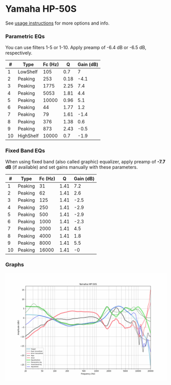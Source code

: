 # Yamaha HP-50S
See [usage instructions](https://github.com/jaakkopasanen/AutoEq#usage) for more options and info.

### Parametric EQs
You can use filters 1-5 or 1-10. Apply preamp of -6.4 dB or -6.5 dB, respectively.

|   # | Type      |   Fc (Hz) |    Q |   Gain (dB) |
|-----|-----------|-----------|------|-------------|
|   1 | LowShelf  |       105 | 0.7  |         7   |
|   2 | Peaking   |       253 | 0.18 |        -4.1 |
|   3 | Peaking   |      1775 | 2.25 |         7.4 |
|   4 | Peaking   |      5053 | 1.81 |         4.4 |
|   5 | Peaking   |     10000 | 0.96 |         5.1 |
|   6 | Peaking   |        44 | 1.77 |         1.2 |
|   7 | Peaking   |        79 | 1.61 |        -1.4 |
|   8 | Peaking   |       376 | 1.38 |         0.6 |
|   9 | Peaking   |       873 | 2.43 |        -0.5 |
|  10 | HighShelf |     10000 | 0.7  |        -1.9 |

### Fixed Band EQs
When using fixed band (also called graphic) equalizer, apply preamp of **-7.7 dB** (if available) and set gains manually with these parameters.

|   # | Type    |   Fc (Hz) |    Q |   Gain (dB) |
|-----|---------|-----------|------|-------------|
|   1 | Peaking |        31 | 1.41 |         7.2 |
|   2 | Peaking |        62 | 1.41 |         2.6 |
|   3 | Peaking |       125 | 1.41 |        -2.5 |
|   4 | Peaking |       250 | 1.41 |        -2.9 |
|   5 | Peaking |       500 | 1.41 |        -2.9 |
|   6 | Peaking |      1000 | 1.41 |        -2.3 |
|   7 | Peaking |      2000 | 1.41 |         4.5 |
|   8 | Peaking |      4000 | 1.41 |         1.8 |
|   9 | Peaking |      8000 | 1.41 |         5.5 |
|  10 | Peaking |     16000 | 1.41 |        -0   |

### Graphs
![](./Yamaha%20HP-50S.png)
